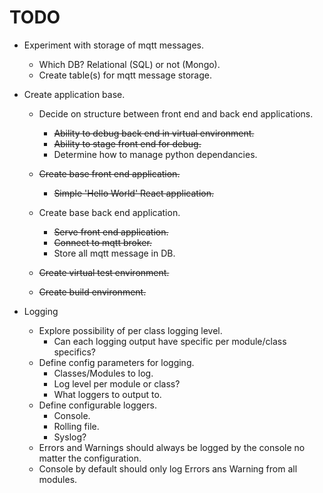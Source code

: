 # TODO

- Experiment with storage of mqtt messages.

    - Which DB? Relational (SQL) or not (Mongo).
    - Create table(s) for mqtt message storage.

- Create application base.
    - Decide on structure between front end and back end applications.

        - ~~Ability to debug back end in virtual environment.~~
        - ~~Ability to stage front end for debug.~~
        - Determine how to manage python dependancies.

    - ~~Create base front end application.~~
        - ~~Simple 'Hello World' React application.~~

    - Create base back end application.
        - ~~Serve front end application.~~
        - ~~Connect to mqtt broker.~~
        - Store all mqtt message in DB.

    - ~~Create virtual test environment.~~

    - ~~Create build environment.~~

- Logging
    - Explore possibility of per class logging level.
        - Can each logging output have specific per module/class specifics?
    - Define config parameters for logging.
        - Classes/Modules to log.
        - Log level per module or class?
        - What loggers to output to.
    - Define configurable loggers.
        - Console.
        - Rolling file.
        - Syslog?
    - Errors and Warnings should always be logged by the console no matter the configuration.
    - Console by default should only log Errors ans Warning from all modules.